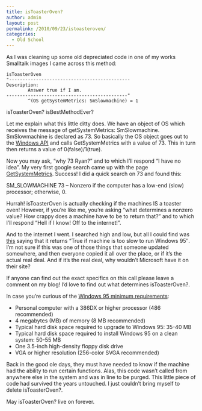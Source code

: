 ```yaml
---
title: isToasterOven?
author: admin
layout: post
permalink: /2010/09/23/istoasteroven/
categories:
  - Old School
---
```



As I was cleaning up some old depreciated code in one of my works Smalltalk images I came across this method:

    isToasterOven
    "---------------------------------------------
    Description:
            Answer true if I am.
    ---------------------------------------------"
            ^(OS getSystemMetrics: SmSlowmachine) = 1

isToasterOven? isBestMethodEver?

Let me explain what this little ditty does. We have an object of OS which receives the message of getSystemMetrics: SmSlowmachine. SmSlowmachine is declared as 73. So basically the OS object goes out to the [Windows API][1] and calls GetSystemMetrics with a value of 73. This in turn then returns a value of 0(false)/1(true).

 [1]: http://en.wikipedia.org/wiki/Windows_API

Now you may ask, “why 73 Ryan?” and to which I’ll respond “I have no idea”. My very first google search came up with the page [GetSystemMetrics][2]. Success! I did a quick search on 73 and found this:

 [2]: http://msdn.microsoft.com/en-us/library/ms724385(VS.85).aspx

SM_SLOWMACHINE 73 – Nonzero if the computer has a low-end (slow) processor; otherwise, 0.

Hurrah! isToasterOven is actually checking if the machines IS a toaster oven! However, if you’re like me, you’re asking “what determines a nonzero value? How crappy does a machine have to be to return that?” and to which I’ll respond “Hell if I know! Off to the internet!”.

And to the internet I went. I searched high and low, but all I could find was [this][3] saying that it returns “True if machine is too slow to run Windows 95″. I’m not sure if this was one of those things that someone updated somewhere, and then everyone copied it all over the place, or if it’s the actual real deal. And if it’s the real deal, why wouldn’t Microsoft have it on their site?

 [3]: http://lbpe.wikispaces.com/GetSystemMetrics

If anyone can find out the exact specifics on this call please leave a comment on my blog! I’d love to find out what determines isToasterOven?.

In case you’re curious of the [Windows 95 minimum requirements][4]:

 [4]: http://support.microsoft.com/kb/138349

*   Personal computer with a 386DX or higher processor (486 recommended)
*   4 megabytes (MB) of memory (8 MB recommended)
*   Typical hard disk space required to upgrade to Windows 95: 35-40 MB 
*   Typical hard disk space required to install Windows 95 on a clean system: 50-55 MB 
*   One 3.5-inch high-density floppy disk drive
*   VGA or higher resolution (256-color SVGA recommended)

Back in the good ole days, they must have needed to know if the machine had the ability to run certain functions. Alas, this code wasn’t called from anywhere else in the system and was in line to be purged. This little piece of code had survived the years untouched. I just couldn’t bring myself to delete isToasterOven?.

May isToasterOven? live on forever.